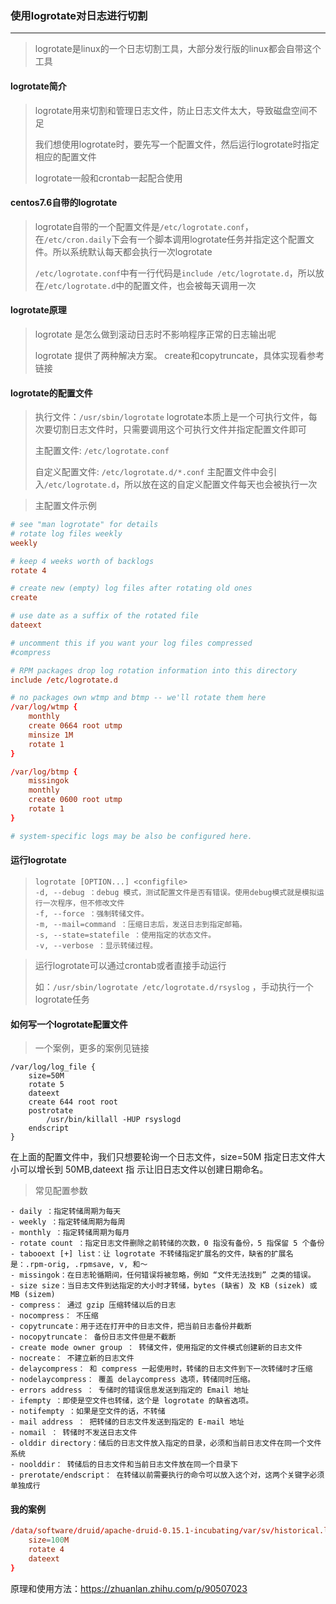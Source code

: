 ### 使用logrotate对日志进行切割

***

> logrotate是linux的一个日志切割工具，大部分发行版的linux都会自带这个工具



#### logrotate简介

> logrotate用来切割和管理日志文件，防止日志文件太大，导致磁盘空间不足
>
> 我们想使用logrotate时，要先写一个配置文件，然后运行logrotate时指定相应的配置文件
>
> logrotate一般和crontab一起配合使用



#### centos7.6自带的logrotate

> logrotate自带的一个配置文件是`/etc/logrotate.conf`，在`/etc/cron.daily`下会有一个脚本调用logrotate任务并指定这个配置文件。所以系统默认每天都会执行一次logrotate
>
> `/etc/logrotate.conf`中有一行代码是`include /etc/logrotate.d`，所以放在`/etc/logrotate.d`中的配置文件，也会被每天调用一次



#### logrotate原理

> logrotate 是怎么做到滚动日志时不影响程序正常的日志输出呢
>
> logrotate 提供了两种解决方案。 create和copytruncate，具体实现看参考链接



#### logrotate的配置文件

> 执行文件：`/usr/sbin/logrotate`  logrotate本质上是一个可执行文件，每次要切割日志文件时，只需要调用这个可执行文件并指定配置文件即可
>
> 主配置文件: `/etc/logrotate.conf` 
>
> 自定义配置文件: `/etc/logrotate.d/*.conf`	主配置文件中会引入`/etc/logrotate.d`，所以放在这的自定义配置文件每天也会被执行一次

> 主配置文件示例

``` conf
# see "man logrotate" for details
# rotate log files weekly
weekly

# keep 4 weeks worth of backlogs
rotate 4

# create new (empty) log files after rotating old ones
create

# use date as a suffix of the rotated file
dateext

# uncomment this if you want your log files compressed
#compress

# RPM packages drop log rotation information into this directory
include /etc/logrotate.d

# no packages own wtmp and btmp -- we'll rotate them here
/var/log/wtmp {
    monthly
    create 0664 root utmp
    minsize 1M
    rotate 1
}

/var/log/btmp {
    missingok
    monthly
    create 0600 root utmp
    rotate 1
}

# system-specific logs may be also be configured here.
```



#### 运行logrotate

> ```text
> logrotate [OPTION...] <configfile>
> -d, --debug ：debug 模式，测试配置文件是否有错误。使用debug模式就是模拟运行一次程序，但不修改文件
> -f, --force ：强制转储文件。
> -m, --mail=command ：压缩日志后，发送日志到指定邮箱。
> -s, --state=statefile ：使用指定的状态文件。
> -v, --verbose ：显示转储过程。
> ```

> 运行logrotate可以通过crontab或者直接手动运行
>
> 如：`/usr/sbin/logrotate /etc/logrotate.d/rsyslog` ，手动执行一个logrotate任务



#### 如何写一个logrotate配置文件

> 一个案例，更多的案例见链接

```text
/var/log/log_file {
    size=50M
    rotate 5
    dateext
    create 644 root root
    postrotate
        /usr/bin/killall -HUP rsyslogd
    endscript
}
```

在上面的配置文件中，我们只想要轮询一个日志文件，size=50M 指定日志文件大小可以增长到 50MB,dateext 指 示让旧日志文件以创建日期命名。

> 常见配置参数

``` text 
- daily ：指定转储周期为每天
- weekly ：指定转储周期为每周
- monthly ：指定转储周期为每月
- rotate count ：指定日志文件删除之前转储的次数，0 指没有备份，5 指保留 5 个备份
- tabooext [+] list：让 logrotate 不转储指定扩展名的文件，缺省的扩展名是：.rpm-orig, .rpmsave, v, 和～
- missingok：在日志轮循期间，任何错误将被忽略，例如 “文件无法找到” 之类的错误。
- size size：当日志文件到达指定的大小时才转储，bytes (缺省) 及 KB (sizek) 或 MB (sizem)
- compress： 通过 gzip 压缩转储以后的日志
- nocompress： 不压缩
- copytruncate：用于还在打开中的日志文件，把当前日志备份并截断
- nocopytruncate： 备份日志文件但是不截断
- create mode owner group ： 转储文件，使用指定的文件模式创建新的日志文件
- nocreate： 不建立新的日志文件
- delaycompress： 和 compress 一起使用时，转储的日志文件到下一次转储时才压缩
- nodelaycompress： 覆盖 delaycompress 选项，转储同时压缩。
- errors address ： 专储时的错误信息发送到指定的 Email 地址
- ifempty ：即使是空文件也转储，这个是 logrotate 的缺省选项。
- notifempty ：如果是空文件的话，不转储
- mail address ： 把转储的日志文件发送到指定的 E-mail 地址
- nomail ： 转储时不发送日志文件
- olddir directory：储后的日志文件放入指定的目录，必须和当前日志文件在同一个文件系统
- noolddir： 转储后的日志文件和当前日志文件放在同一个目录下
- prerotate/endscript： 在转储以前需要执行的命令可以放入这个对，这两个关键字必须单独成行
```



#### 我的案例

``` conf
/data/software/druid/apache-druid-0.15.1-incubating/var/sv/historical.log {
    size=100M
    rotate 4
    dateext
}
```





原理和使用方法：https://zhuanlan.zhihu.com/p/90507023